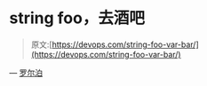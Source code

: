 # string foo，去酒吧

> 原文:[https://devops.com/string-foo-var-bar/](https://devops.com/string-foo-var-bar/)

— [罗尔泊](https://devops.com/author/breselman/)